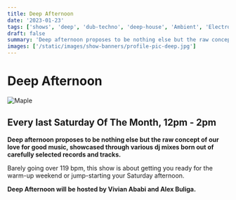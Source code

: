 ```yaml
---
title: Deep Afternoon
date: '2023-01-23'
tags: ['shows', 'deep', 'dub-techno', 'deep-house', 'Ambient', 'Electronica']
draft: false
summary: 'Deep afternoon proposes to be nothing else but the raw concept of our love for good music'
images: ['/static/images/show-banners/profile-pic-deep.jpg']
---
```


# Deep Afternoon

<div className="my-1 px-2 w-full overflow-hidden xl:my-1 xl:px-2 xl:w-1/2">
    <Image alt="Maple" src="/static/images/show-banners/banner0deep.jpg" width={700} height={350} /> 
  </div>

## Every last Saturday Of The Month, 12pm - 2pm

**Deep afternoon proposes to be nothing else but the raw concept of our love for good music, showcased through various dj mixes born out of carefully selected records and tracks.**

Barely going over 119 bpm, this show is about getting you ready for the warm-up weekend or jump-starting your Saturday afternoon.

**Deep Afternoon will be hosted by Vivian Ababi and Alex Buliga.**
